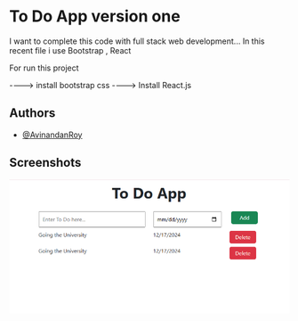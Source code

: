 
# To Do App version one 

I want to complete this code with full stack web development...
In this recent file i use Bootstrap , React 

For run this project 

----> install bootstrap css
----> Install React.js 


## Authors

- [@AvinandanRoy](https://www.github.com/AvinandanRoy)

## Screenshots

![App Screenshot](./src//components//screensort/Screenshot%202024-11-17%20160847.png)


